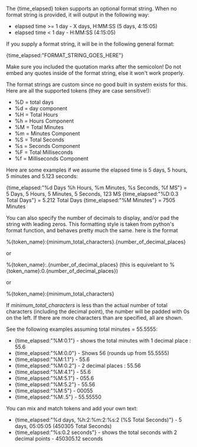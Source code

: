 The {time_elapsed} token supports an optional format string.  When no format string is provided, it will output in the following way:

* elapsed time >= 1 day - X days, H:MM:SS (5 days, 4:15:05)
* elapsed time < 1 day - H:MM:SS (4:15:05)

If you supply a format string, it will be in the following general format:

{time_elapsed:"FORMAT_STRING_GOES_HERE"}

Make sure you included the quotation marks after the semicolon!  Do not embed any quotes inside of the format string, else it won't work properly.

The format strings are custom since no good built in system exists for this.  Here are all the supported tokens (they are case sensitive!):

* %D = total days
* %d = day component
* %H = Total Hours
* %h = Hours Component
* %M = Total Minutes
* %m = Minutes Component
* %S = Total Seconds
* %s = Seconds Component
* %F = Total Milliseconds
* %f = Milliseconds Component

Here are some examples if we assume the elapsed time is 5 days, 5 hours, 5 minutes and 5.123 seconds:

{time_elapsed:"%d Days %h Hours, %m Minutes, %s Seconds, %f MS"} = 5 Days, 5 Hours, 5 Minutes, 5 Seconds, 123 MS
{time_elapsed:"%D:0.3 Total Days"} = 5.212 Total Days
{time_elapsed:"%M Minutes"} = 7505 Minutes

You can also specify the number of decimals to display, and/or pad the string with leading zeros. This formatting style is taken from python's format function, and behaves pretty much the same.  here is the format

%{token_name}:{minimum_total_characters}.{number_of_decimal_places}

or

%{token_name}:.{number_of_decimal_places} (this is equivelant to %{token_name}:0.{number_of_decimal_places})

or

%{token_name}:{minimum_total_characters}

If *minimum_total_characters* is less than the actual number of total characters (including the decimal point), the number will be padded with 0s on the left.  If there are more characters than are specified, all are shown.

See the following examples assuming total minutes = 55.5555:

* {time_elapsed:"%M:0.1"} - shows the total minutes with 1 decimal place : 55.6
* {time_elapsed:"%M:0.0"} - Shows 56 (rounds up from 55.5555)
* {time_elapsed:"%M:1.1"} - 55.6
* {time_elapsed:"%M:0.2"} - 2 decimal places : 55.56
* {time_elapsed:"%M:4.1"} - 55.6
* {time_elapsed:"%M:5.1"} - 055.6
* {time_elapsed:"%M:5.2"} - 55.56
* {time_elapsed:"%M:5"} - 00055
* {time_elapsed:"%M:.5"} - 55.55550

You can mix and match tokens and add your own text:

* {time_elapsed:"%d days, %h:2:%m:2:%s:2 (%S Total Seconds)"} - 5 days, 05:05:05 (450305 Total Seconds)
* {time_elapsed:"%s:0.2 seconds"} - shows the total seconds with 2 decimal points - 450305.12 seconds
